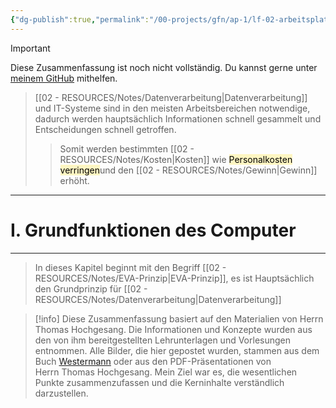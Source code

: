 ```yaml
---
{"dg-publish":true,"permalink":"/00-projects/gfn/ap-1/lf-02-arbeitsplatz-nach-kundenwunsch-ausstatten/","tags":["GFN/LF02","inProgress","GFN/prüfungsrelevant/AP1"],"noteIcon":"","updated":"2025-07-12T13:31:41.000+02:00"}
---
```


>[!important] 
>Diese Zusammenfassung ist noch nicht vollständig.
>Du kannst gerne unter [meinem GitHub](https://github.com/U-L-M-S/digital-garden) mithelfen.


>[[02 - RESOURCES/Notes/Datenverarbeitung\|Datenverarbeitung]] und IT-Systeme sind in den meisten Arbeitsbereichen notwendige, dadurch werden hauptsächlich Informationen schnell gesammelt und Entscheidungen schnell getroffen. 
>>Somit werden bestimmten [[02 - RESOURCES/Notes/Kosten\|Kosten]] wie <mark style="background: #FFF3A3A6;">Personalkosten verringen</mark>und den [[02 - RESOURCES/Notes/Gewinn\|Gewinn]] erhöht. 
___

# I. Grundfunktionen des Computer
___
>In dieses Kapitel beginnt mit den Begriff [[02 - RESOURCES/Notes/EVA-Prinzip\|EVA-Prinzip]], es ist Hauptsächlich den Grundprinzip für [[02 - RESOURCES/Notes/Datenverarbeitung\|Datenverarbeitung]] 





>[!info] 
>Diese Zusammenfassung basiert auf den Materialien von Herrn Thomas Hochgesang. 
>Die Informationen und Konzepte wurden aus den von ihm bereitgestellten Lehrunterlagen und Vorlesungen entnommen.
>Alle Bilder, die hier gepostet wurden, stammen aus dem Buch [Westermann](https://www.westermann.de/reihe/ITBERUF2020/IT-Berufe?a=1) oder aus den PDF-Präsentationen von Herrn Thomas Hochgesang.
>Mein Ziel war es, die wesentlichen Punkte zusammenzufassen und die Kerninhalte verständlich darzustellen.